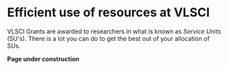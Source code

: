 # Efficient use of resources at VLSCI

VLSCI Grants are awarded to researchers in what is known as *Service Units* (SU's). There is a lot you can do to get the best out of your allocation of SUs.  

**Page under construction**
